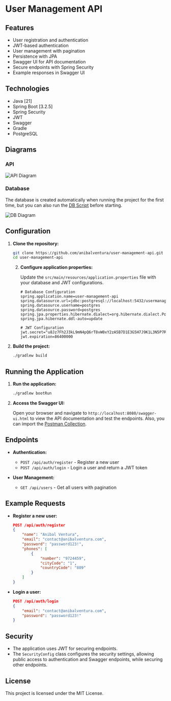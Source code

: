 # User Management API

## Features

- User registration and authentication
- JWT-based authentication
- User management with pagination
- Persistence with JPA
- Swagger UI for API documentation
- Secure endpoints with Spring Security
- Example responses in Swagger UI

## Technologies

- Java [21]
- Spring Boot [3.2.5]
- Spring Security
- JWT
- Swagger
- Gradle
- PostgreSQL

## Diagrams

### API

![API Diagram](./docs/api-diagram.png)

### Database

The database is created automatically when running the project for the first time, but you can also run the [DB Script](./docs/db-script.sql) before starting.

![DB Diagram](./docs/db-diagram.png)

## Configuration

1. **Clone the repository:**

    ```sh
    git clone https://github.com/anibalventura/user-management-api.git
    cd user-management-api
    ```

   2. **Configure application properties:**

       Update the `src/main/resources/application.properties` file with your database and JWT configurations.

       ```properties
       # Database Configuration
       spring.application.name=user-management-api
       spring.datasource.url=jdbc:postgresql://localhost:5432/usermanagementdb
       spring.datasource.username=postgres
       spring.datasource.password=postgres
       spring.jpa.properties.hibernate.dialect=org.hibernate.dialect.PostgreSQLDialect
       spring.jpa.hibernate.ddl-auto=update
    
       # JWT Configuration
       jwt.secret="u8Jz7Fh2J3kL9mN4pQ6rT8vW0xY2zA5B7D1E3G5H7J9K1L3N5P7R9T1V3X5Z7"
       jwt.expiration=86400000
       ```

3. **Build the project:**

    ```sh
    ./gradlew build
    ```

## Running the Application

1. **Run the application:**

    ```sh
    ./gradlew bootRun
    ```

2. **Access the Swagger UI:**

    Open your browser and navigate to `http://localhost:8080/swagger-ui.html` to view the API documentation and test the endpoints.  Also, you can import the [Postman Collection](./docs/postman-collection.json).

## Endpoints

- **Authentication:**
  - `POST /api/auth/register` - Register a new user
  - `POST /api/auth/login` - Login a user and return a JWT token

- **User Management:**
  - `GET /api/users` - Get all users with pagination

## Example Requests

- **Register a new user:**

    ```json
    POST /api/auth/register
    {
        "name": "Anibal Ventura",
        "email": "contact@anibalventura.com",
        "password": "password123!",
        "phones": [
            {
                "number": "9724459",
                "cityCode": "1",
                "countryCode": "809"
            }
        ]
    }
    ```

- **Login a user:**

    ```json
    POST /api/auth/login
    {
        "email": "contact@anibalventura.com",
        "password": "password123!"
    }
    ```

## Security

- The application uses JWT for securing endpoints.
- The `SecurityConfig` class configures the security settings, allowing public access to authentication and Swagger endpoints, while securing other endpoints.

## License

This project is licensed under the MIT License.